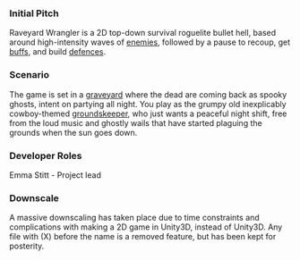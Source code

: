 ### Initial Pitch
Raveyard Wrangler is a 2D top-down survival roguelite bullet hell, based around high-intensity waves of [enemies](<Wiki/Enemies/! Enemies>), followed by a pause to recoup, get [buffs](<Wiki/Buffs/(X) ! Buffs.md>), and build [defences](<Wiki/Structures/! Structures>).

### Scenario
The game is set in a [graveyard](<Wiki/The Raveyard>) where the dead are coming back as spooky ghosts, intent on partying all night. You play as the grumpy old inexplicably cowboy-themed [groundskeeper](<Wiki/The Groundskeeper>), who just wants a peaceful night shift, free from the loud music and ghostly wails that have started plaguing the grounds when the sun goes down.

### Developer Roles
Emma Stitt - Project lead

### Downscale
A massive downscaling has taken place due to time constraints and complications with making a 2D game in Unity3D, instead of Unity3D. Any file with (X) before the name is a removed feature, but has been kept for posterity.